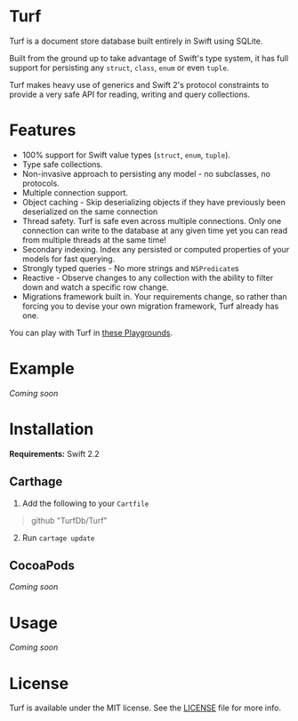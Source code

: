 # Turf

Turf is a document store database built entirely in Swift using SQLite.

Built from the ground up to take advantage of Swift's type system, it has full support for persisting any `struct`, `class`, `enum` or even `tuple`.

Turf makes heavy use of generics and Swift 2's protocol constraints to provide a very safe API for reading, writing and query collections.



# Features

- 100% support for Swift value types (`struct`, `enum`, `tuple`).
- Type safe collections.
- Non-invasive approach to persisting any model - no subclasses, no protocols.
- Multiple connection support.
- Object caching - Skip deserializing objects if they have previously been deserialized on the same connection
- Thread safety. Turf is safe even across multiple connections. Only one connection can write to the database at any given time yet you can read from multiple threads at the same time!
- Secondary indexing. Index any persisted or computed properties of your models for fast querying.
- Strongly typed queries - No more strings and `NSPredicate`s
- Reactive - Observe changes to any collection with the ability to filter down and watch a specific row change.
- Migrations framework built in. Your requirements change, so rather than forcing you to devise your own migration framework, Turf already has one.


You can play with Turf in [these Playgrounds](https://github.com/TurfDb/Playgrounds).

# Example

*Coming soon*

# Installation

**Requirements:** Swift 2.2

## Carthage

1. Add the following to your `Cartfile`
> github "TurfDb/Turf"

2. Run `cartage update`

## CocoaPods

*Coming soon*

# Usage

*Coming soon*

# License

Turf is available under the MIT license. See the [LICENSE](LICENSE) file for more info.
